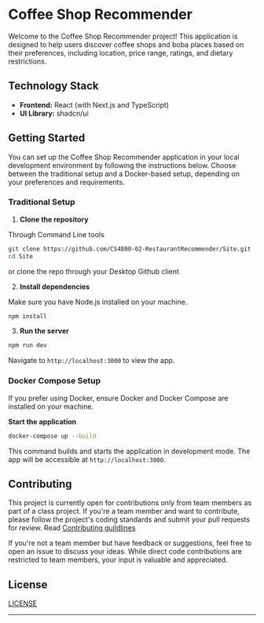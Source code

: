# Coffee Shop Recommender

Welcome to the Coffee Shop Recommender project! This application is designed to help users discover coffee shops and boba places based on their preferences, including location, price range, ratings, and dietary restrictions.

## Technology Stack

- **Frontend:** React (with Next.js and TypeScript)
- **UI Library:** shadcn/ui

## Getting Started

You can set up the Coffee Shop Recommender application in your local development environment by following the instructions below. Choose between the traditional setup and a Docker-based setup, depending on your preferences and requirements.

### Traditional Setup

1. **Clone the repository**

Through Command Line tools

```bash
git clone https://github.com/CS4800-02-RestaurantRecommender/Site.git
cd Site
```

or clone the repo through your Desktop Github client

2. **Install dependencies**

Make sure you have Node.js installed on your machine.

```bash
npm install
```

3. **Run the server**

```bash
npm run dev
```

Navigate to `http://localhost:3000` to view the app.

### Docker Compose Setup

If you prefer using Docker, ensure Docker and Docker Compose are installed on your machine.

**Start the application**

```bash
docker-compose up --build
```

This command builds and starts the application in development mode. The app will be accessible at `http://localhost:3000`.

## Contributing

This project is currently open for contributions only from team members as part of a class project. If you're a team member and want to contribute, please follow the project's coding standards and submit your pull requests for review. Read [Contributing guildlines](CONTRIBUTE)

If you're not a team member but have feedback or suggestions, feel free to open an issue to discuss your ideas. While direct code contributions are restricted to team members, your input is valuable and appreciated.

## License

[LICENSE](LICENSE)

---
